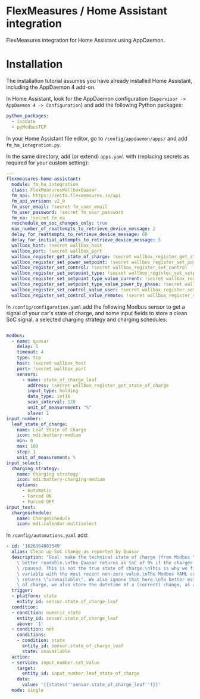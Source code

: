 # FlexMeasures / Home Assistant integration

FlexMeasures integration for Home Assistant using AppDaemon.

# Installation

The installation tutorial assumes you have already installed Home Assistant, including the AppDaemon 4 add-on.

In Home Assistant, look for the AppDaemon configuration (`Supervisor -> AppDaemon 4 -> Configuration`) and add the following Python packages:

```yaml
python_packages:
  - isodate
  - pyModbusTCP
```

In your Home Assistant file editor, go to `/config/appdaemon/apps/` and add `fm_ha_integration.py`.

In the same directory, add (or extend) `apps.yaml` with (replacing secrets as required for your custom setting):

```yaml
---
flexmeasures-home-assistant:
  module: fm_ha_integration
  class: FlexMeasuresWallboxQuasar
  fm_api: https://seita.flexmeasures.io/api
  fm_api_version: v2_0
  fm_user_email: !secret fm_user_email
  fm_user_password: !secret fm_user_password
  fm_ea: !secret fm_ea
  reschedule_on_soc_changes_only: true
  max_number_of_reattempts_to_retrieve_device_message: 2
  delay_for_reattempts_to_retrieve_device_message: 60
  delay_for_initial_attempts_to_retrieve_device_message: 5
  wallbox_host: !secret wallbox_host
  wallbox_port: !secret wallbox_port
  wallbox_register_get_state_of_charge: !secret wallbox_register_get_state_of_charge
  wallbox_register_set_power_setpoint: !secret wallbox_register_set_power_setpoint
  wallbox_register_set_control: !secret wallbox_register_set_control
  wallbox_register_set_setpoint_type: !secret wallbox_register_set_setpoint_type
  wallbox_register_set_setpoint_type_value_current: !secret wallbox_register_set_setpoint_type_value_current
  wallbox_register_set_setpoint_type_value_power_by_phase: !secret wallbox_register_set_setpoint_type_value_power_by_phase
  wallbox_register_set_control_value_user: !secret wallbox_register_set_control_value_user
  wallbox_register_set_control_value_remote: !secret wallbox_register_set_control_value_remote
```

In `/config/configuration.yaml` add the following Modbus sensor to get a signal of your car's state of charge, and some input fields to store a clean SoC signal, a selected charging strategy and charging schedules:

```yaml

modbus:
  - name: quasar
    delay: 5
    timeout: 4
    type: tcp
    host: !secret wallbox_host
    port: !secret wallbox_port
    sensors:
      - name: state_of_charge_leaf
        address: !secret wallbox_register_get_state_of_charge
        input_type: holding
        data_type: int16
        scan_interval: 120
        unit_of_measurement: "%"
        slave: 1
input_number:
  leaf_state_of_charge:
    name: Leaf State of Charge
    icon: mdi:battery-medium
    min: 0
    max: 100
    step: 1
    unit_of_measurement: %
input_select:
  charging_strategy:
    name: Charging strategy
    icon: mdi:battery-charging-medium
    options:
      - Automatic
      - Forced ON
      - Forced OFF
input_text:
  chargeschedule:
    name: ChargeSchedule
    icon: mdi:calendar-multiselect
```

In `/config/automations.yaml` add:

```yaml
- id: '1626364003549'
  alias: Clean up SoC change as reported by Quasar
  description: "Goal: make the technical state of charge (from Modbus YAML in configuration)\
    \ better readable.\nThe Quasar returns an SoC of 0% if the charger is not connected\
    \ /paused. This is not the true state of charge.\nThis is why we fill another (input)\
    \ variable with the most recent non-zero value.\nThe Modbus YAML code also frequently\
    \ returns \"unavailable\". We also ignore that here.\nTo better estimate the true state\
    \ of charge, we also store the datetime of a (correct) change, as another input number."
  trigger:
  - platform: state
    entity_id: sensor.state_of_charge_leaf
  condition:
  - condition: numeric_state
    entity_id: sensor.state_of_charge_leaf
    above: '1'
  - condition: not
    conditions:
    - condition: state
      entity_id: sensor.state_of_charge_leaf
      state: unavailable
  action:
  - service: input_number.set_value
    target:
      entity_id: input_number.leaf_state_of_charge
    data:
      value: '{{states(''sensor.state_of_charge_leaf'')}}'
  mode: single
```
